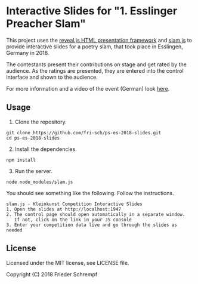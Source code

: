 # Interactive Slides for "1. Esslinger Preacher Slam"

This project uses the [reveal.js HTML presentation framework](https://github.com/hakimel/reveal.js)
and [slam.js](https://github.com/fri-sch/slam.js) to provide interactive slides
for a poetry slam, that took place in Esslingen, Germany in 2018.

The contestants present their contributions on stage and get rated by the
audience. As the ratings are presented, they are entered into the control
interface and shown to the audience.

For more information and a video of the event (German) look [here](https://kirchenfernsehen.de/video/erster-esslinger-preacher-slam/).

## Usage

1. Clone the repository.
```
git clone https://github.com/fri-sch/ps-es-2018-slides.git
cd ps-es-2018-slides
```

2. Install the dependencies.
```
npm install
```

3. Run the server.
```
node node_modules/slam.js
```

  You should see something like the following. Follow the instructions.
```
slam.js - Kleinkunst Competition Interactive Slides
1. Open the slides at http://localhost:1947
2. The control page should open automatically in a separate window.
   If not, click on the link in your JS console
3. Enter your competition data live and go through the slides as needed
```

## License

Licensed under the MIT license, see LICENSE file.

Copyright (C) 2018 Frieder Schrempf
